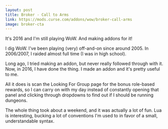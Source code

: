 ```yaml
---
layout: post
title: Broker - Call to Arms
link: https://mods.curse.com/addons/wow/broker-call-arms
image: broker-cta
---
```

It's 2016 and I'm still playing WoW. And making addons for it!

I dig WoW. I've been playing (very) off-and-on since around 2005. In 2006/2007, I raided almost full time (I was in high school).

Long ago, I tried making an addon, but never really followed through with it. Now, in 2016, I have done the thing. I made an addon and it's pretty useful to me.

All it does is scan the Looking For Group page for the bonus role-based rewards, so I can carry on with my day instead of constantly opening that panel and clicking through dropdowns to find out if I should be running dungeons.

The whole thing took about a weekend, and it was actually a lot of fun. Lua is interesting, bucking a lot of conventions I'm used to in favor of a small, understandable syntax.

